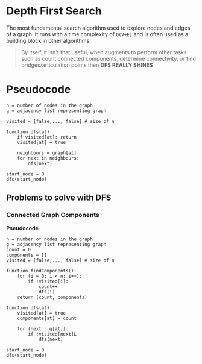 # Depth First Search

The most fundamental search algorithm used to explore nodes and edges of a graph. It runs with a time complexity of `O(V+E)` and is often used as a building block in other algorithms.

> By itself, it isn't that useful, when augments to perform other tasks such as count connected components, determine connectivity, or find bridges/articulation points then **DFS REALLY SHINES**

# Pseudocode
```
n = number of nodes in the graph
g = adjacency list representing graph

visited = [false,..., false] # size of n

function dfs(at):
	if visited[at]: return
	visited[at] = true

	neighbours = graph[at]
	for next in neighbours:
		dfs(next)

start_node = 0
dfs(start_node)
```

## Problems to solve with DFS
### Connected Graph Components
**Pseudocode**
```
n = number of nodes in the graph
g = adjacency list representing graph
count = 0
components = []
visited = [false,..., false] # size of n

function findComponents():
	for (i = 0; i < n; i++):
		if !visited[i]:
			count++
			dfs(i)
	return (count, components)

function dfs(at):
	visited[at] = true
	components[at] = count
	
	for (next : g[at]):
		if !visited[next]L
			dfs(next)

start_node = 0
dfs(start_node)
```
